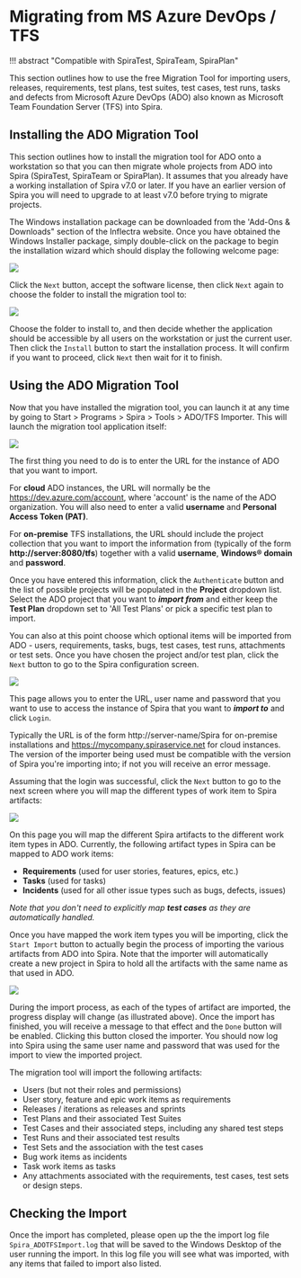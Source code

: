 #  Migrating from MS Azure DevOps / TFS
!!! abstract "Compatible with SpiraTest, SpiraTeam, SpiraPlan"

This section outlines how to use the free Migration Tool for importing users, releases, requirements, test plans, test suites, test cases, test runs, tasks and defects from Microsoft Azure DevOps (ADO) also known as Microsoft Team Foundation Server (TFS) into Spira.


## Installing the ADO Migration Tool
This section outlines how to install the migration tool for ADO onto a workstation so that you can then migrate whole projects from ADO into Spira (SpiraTest, SpiraTeam or SpiraPlan). It assumes that you already have a working installation of Spira v7.0 or later. If you have an earlier version of Spira you will need to upgrade to at least v7.0 before trying to migrate projects.

The Windows installation package can be downloaded from the 'Add-Ons & Downloads" section of the Inflectra website. Once you have obtained the Windows Installer package, simply double-click on the package to begin the installation wizard which should display the following welcome page:

 ![](img/AzureDevOps-1.png)  

Click the `Next` button, accept the software license, then click `Next` again to choose the folder to install the migration tool to:

 ![](img/AzureDevOps-2.png)  

Choose the folder to install to, and then decide whether the application should be accessible by all users on the workstation or just the current user. Then click the `Install` button to start the installation process. It will confirm if you want to proceed, click `Next` then wait for it to finish.

## Using the ADO Migration Tool

Now that you have installed the migration tool, you can launch it at any time by going to Start \> Programs \> Spira \> Tools \> ADO/TFS Importer. This will launch the migration tool application itself:

 ![](img/AzureDevOps-3.png)  

The first thing you need to do is to enter the URL for the instance of ADO that you want to import.

For **cloud** ADO instances, the URL will normally be the https://dev.azure.com/account, where 'account' is the name of the ADO organization. You will also need to enter a valid **username** and **Personal Access Token (PAT)**.

For **on-premise** TFS installations, the URL should include the project collection that you want to import the information from (typically of the form **http://server:8080/tfs**) together with a valid **username**, **Windows® domain** and **password**.

Once you have entered this information, click the `Authenticate` button and the list of possible projects will be populated in the **Project** dropdown list. Select the ADO project that you want to ***import from*** and either keep the **Test Plan** dropdown set to 'All Test Plans' or pick a specific test plan to import.

You can also at this point choose which optional items will be imported from ADO - users, requirements, tasks, bugs, test cases, test runs, attachments or test sets. Once you have chosen the project and/or test plan, click the `Next` button to go to the Spira configuration screen.

 ![](img/AzureDevOps-4.png)  

This page allows you to enter the URL, user name and password that you want to use to access the instance of Spira that you want to ***import to*** and click `Login`.

Typically the URL is of the form http://server-name/Spira for on-premise installations and https://mycompany.spiraservice.net for cloud instances. The version of the importer being used must be compatible with the version of Spira you're importing into; if not you will receive an error message.

Assuming that the login was successful, click the `Next` button to go to the next screen where you will map the different types of work item to Spira artifacts:

 ![](img/AzureDevOps-5.png)  

On this page you will map the different Spira artifacts to the different work item types in ADO. Currently, the following artifact types in Spira can be mapped to ADO work items:

- **Requirements** (used for user stories, features, epics, etc.)
- **Tasks** (used for tasks)
- **Incidents** (used for all other issue types such as bugs, defects, issues)

*Note that you don't need to explicitly map **test cases** as they are automatically handled.*

Once you have mapped the work item types you will be importing, click the `Start Import` button to actually begin the process of importing the various artifacts from ADO into Spira. Note that the importer will automatically create a new project in Spira to hold all the artifacts with the same name as that used in ADO.

 ![](img/AzureDevOps-6.png)  

During the import process, as each of the types of artifact are imported, the progress display will change (as illustrated above). Once the import has finished, you will receive a message to that effect and the `Done` button will be enabled. Clicking this button closed the importer. You should now log into Spira using the same user name and password that was used for the import to view the imported project.

The migration tool will import the following artifacts:

- Users (but not their roles and permissions)
- User story, feature and epic work items as requirements
- Releases / iterations as releases and sprints
- Test Plans and their associated Test Suites
- Test Cases and their associated steps, including any shared test steps
- Test Runs and their associated test results
- Test Sets and the association with the test cases
- Bug work items as incidents
- Task work items as tasks
- Any attachments associated with the requirements, test cases, test sets or design steps.

## Checking the Import
Once the import has completed, please open up the the import log file `Spira_ADOTFSImport.log` that will be saved to the Windows Desktop of the user running the import. In this log file you will see what was imported, with any items that failed to import also listed.